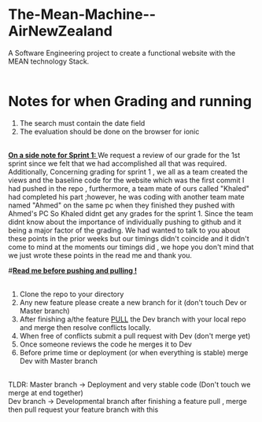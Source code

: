 # The-Mean-Machine--AirNewZealand <br>
A Software Engineering project to create a functional website with the MEAN technology Stack. <br>
<br>
# Notes for when Grading and running <br>
1) The search must contain the date field <br>
2) The evaluation should be done on the browser for ionic <br>
<br>
<b><u>On a side note for Sprint 1: </u></b> We request a review of our grade for the 1st sprint since we felt that we had accomplished all that was required.<br> Additionally, Concerning grading for sprint 1 , we all as a team created the views and the baseline code for the website which was the first commit I had pushed in the repo , furthermore, a team mate of ours called "Khaled" had completed his part ;however, he was coding with another team mate named "Ahmed" on the same pc when they finished they pushed with Ahmed's PC So Khaled didnt get any grades for the sprint 1. Since the team didnt know about the importance of individually pushing to github and it being a major factor of the grading. We had wanted to talk to you about these points in the prior weeks but our timings didn't coincide and it didn't come to mind at the moments our timings did , we hope you don't mind that we just wrote these points in the read me and thank you.

<br>

#<b><u>Read me before pushing and pulling !</u></b><br><br>
1) Clone the repo to your directory<br>
2) Any new feature please create a new branch for it (don't touch Dev or Master branch)<br>
3) After finishing a/the feature <u>PULL</u> the Dev branch with your local repo and merge then resolve conflicts locally.<br>
4) When free of conflicts submit a pull request with Dev (don't merge yet) <br>
5) Once someone reviews the code he merges it to Dev <br>
6) Before prime time or deployment (or when everything is stable) merge Dev with Master branch<br>
<br>
TLDR: Master branch -> Deployment and very stable code (Don't touch we merge at end together) <br>
      Dev branch -> Developmental branch after finishing a feature pull , merge then pull request your feature branch with this <br>
